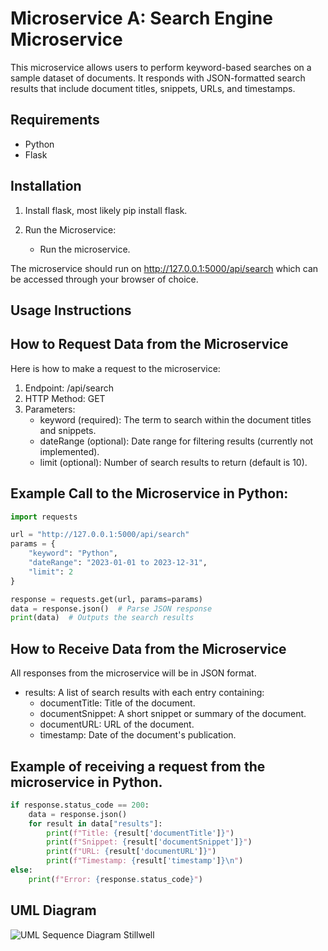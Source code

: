 Microservice A: Search Engine Microservice
==========================================

This microservice allows users to perform keyword-based searches on a sample dataset of documents. It responds with JSON-formatted search results that include document titles, snippets, URLs, and timestamps.

Requirements
------------
- Python
- Flask

Installation
------------
1. Install flask, most likely pip install flask.

2. Run the Microservice:
   - Run the microservice.

The microservice should run on http://127.0.0.1:5000/api/search which can be accessed through your browser of choice.

Usage Instructions
------------------
How to Request Data from the Microservice
------------------------------------
Here is how to make a request to the microservice:

1. Endpoint: /api/search
2. HTTP Method: GET
3. Parameters:
   - keyword (required): The term to search within the document titles and snippets.
   - dateRange (optional): Date range for filtering results (currently not implemented).
   - limit (optional): Number of search results to return (default is 10).

Example Call to the Microservice in Python:
-------------------------
```python
import requests

url = "http://127.0.0.1:5000/api/search"
params = {
    "keyword": "Python",
    "dateRange": "2023-01-01 to 2023-12-31",
    "limit": 2
}

response = requests.get(url, params=params)
data = response.json()  # Parse JSON response
print(data)  # Outputs the search results
```
How to Receive Data from the Microservice
------------------------------------
All responses from the microservice will be in JSON format.
- results: A list of search results with each entry containing:
  - documentTitle: Title of the document.
  - documentSnippet: A short snippet or summary of the document.
  - documentURL: URL of the document.
  - timestamp: Date of the document's publication.

Example of receiving a request from the microservice in Python.
----------------------------------------
```python
if response.status_code == 200:
    data = response.json()
    for result in data["results"]:
        print(f"Title: {result['documentTitle']}")
        print(f"Snippet: {result['documentSnippet']}")
        print(f"URL: {result['documentURL']}")
        print(f"Timestamp: {result['timestamp']}\n")
else:
    print(f"Error: {response.status_code}")
```

UML Diagram
----------------------------------------
![UML Sequence Diagram Stillwell](https://github.com/user-attachments/assets/d2db6045-4c76-428c-8c02-72ce93bb03fa)
